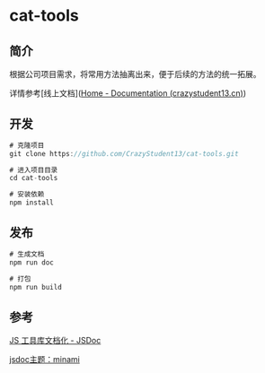 # cat-tools

## 简介

根据公司项目需求，将常用方法抽离出来，便于后续的方法的统一拓展。

详情参考[线上文档]([Home - Documentation (crazystudent13.cn)](http://cattools.crazystudent13.cn/))

## 开发

```javascript
# 克隆项目
git clone https://github.com/CrazyStudent13/cat-tools.git

# 进入项目目录
cd cat-tools

# 安装依赖
npm install
```

## 发布

```javascript
# 生成文档
npm run doc

# 打包
npm run build
```



## 参考

[JS 工具库文档化 - JSDoc](https://juejin.cn/post/6844904160274415623#heading-5)

[jsdoc主题：minami](https://github.com/nijikokun/minami)

